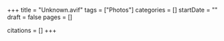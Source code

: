 +++
title = "Unknown.avif"
tags = ["Photos"]
categories = []
startDate = ""
draft = false
pages = []

citations = []
+++
